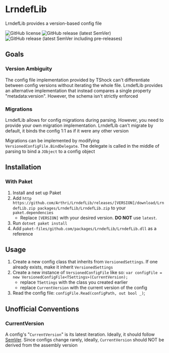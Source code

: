 # LrndefLib
LrndefLib provides a version-based config file

![GitHub license](https://img.shields.io/github/license/Arthri/LrndefLib?style=flat-square) ![GitHub release (latest SemVer)](https://img.shields.io/github/v/release/Arthri/LrndefLib?sort=semver&style=flat-square) ![GitHub release (latest SemVer including pre-releases)](https://img.shields.io/github/v/release/Arthri/LrndefLib?include_prereleases&sort=semver&style=flat-square)

## Goals

### Version Ambiguity
The config file implementation provided by TShock can't differentiate between config versions without iterating the whole file. LrndefLib provides an alternative implementation that instead compares a single property "metadata:version". However, the schema isn't strictly enforced

### Migrations
LrndefLib allows for config migrations during parsing. However, you need to provide your own migration implementation. LrndefLib can't migrate by default, it binds the config 1:1 as if it were any other version

Migrations can be implemented by modifying `VersionedConfigFile.BindDelegate`. The delegate is called in the middle of parsing to bind a `JObject` to a config object

## Installation

### With Paket
1. Install and set up Paket
2. Add `http https://github.com/Arthri/LrndefLib/releases/[VERSION]/download/LrndefLib.zip packages/LrndefLib/LrndefLib.zip` to your `paket.dependencies`
    - Replace `[VERSION]` with your desired version. **DO NOT** use `latest`.
3. Run `dotnet paket install`
4. Add `paket-files/github.com/packages/LrndefLib/LrndefLib.dll` as a reference

## Usage
1. Create a new config class that inherits from `VersionedSettings`. If one already exists, make it inherit `VersionedSettings`
2. Create a new instance of `VersionedConfigFile` like so: `var configFile = new VersionedConfigFile<TSettings>(CurrentVersion);`
    - replace `TSettings` with the class you created earlier
    - replace `CurrentVersion` with the current version of the config
3. Read the config file: `configFile.Read(configPath, out bool _)`;

## Unofficial Conventions

### CurrentVersion
A config's "`CurrentVersion`" is its latest iteration. Ideally, it should follow [SemVer][SemVer]. Since configs change rarely, ideally, `CurrentVersion` should NOT be derived from the assembly version





<!-- DEFINITIONS -->
[SemVer]: https://semver.org/
